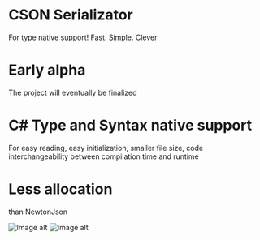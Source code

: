 # CSON Serializator
For type native support!
Fast. Simple. Clever

# Early alpha
The project will eventually be finalized

# C# Type and Syntax native support
For easy reading, easy initialization, smaller file size, code interchangeability between compilation time and runtime

# Less allocation
than NewtonJson

![Image alt](https://github.com/mcpontorez/CsonSerializatorApp/raw/master/Readme/image_2020-09-08_19-23-21.png)
![Image alt](https://github.com/mcpontorez/CsonSerializatorApp/raw/master/Readme/image_2020-09-15_02-07-43.png)
